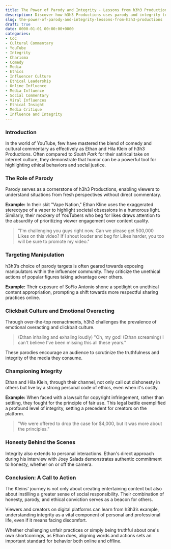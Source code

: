 ```yaml
---
title: The Power of Parody and Integrity - Lessons from h3h3 Productions
description: Discover how h3h3 Productions uses parody and integrity to impact the YouTube community positively, similar to iconic cultural commentators.
slug: the-power-of-parody-and-integrity-lessons-from-h3h3-productions
draft: true
date: 0000-01-01 00:00:00+0000
categories:
- CoC
- Cultural Commentary
- YouTube
- Integrity
- Charisma
- Comedy
- Media
- Ethics
- Influencer Culture
- Ethical Leadership
- Online Influence
- Media Influence
- Social Commentary
- Viral Influences
- Ethical Insight
- Media Critique
- Influence and Integrity
---
```


### Introduction

In the world of YouTube, few have mastered the blend of comedy and cultural commentary as effectively as Ethan and Hila Klein of h3h3 Productions. Often compared to *South Park* for their satirical take on internet culture, they demonstrate that humor can be a powerful tool for highlighting ethical behaviors and social justice.

### The Role of Parody

Parody serves as a cornerstone of h3h3 Productions, enabling viewers to understand situations from fresh perspectives without direct commentary.

**Example:** In their skit "Vape Nation," Ethan Kline uses the exaggerated stereotype of a vaper to highlight societal obsessions in a humorous light. Similarly, their mockery of YouTubers who beg for likes draws attention to the absurdity of prioritizing viewer engagement over content quality.

> "I'm challenging you guys right now. Can we please get 500,000 Likes on this video? If I shout louder and beg for Likes harder, you too will be sure to promote my video."

### Targeting Manipulation

h3h3’s choice of parody targets is often geared towards exposing manipulators within the influencer community. They criticize the unethical actions of popular figures taking advantage over others.

**Example:** Their exposure of SoFlo Antonio shone a spotlight on unethical content appropriation, prompting a shift towards more respectful sharing practices online.

### Clickbait Culture and Emotional Overacting

Through over-the-top reenactments, h3h3 challenges the prevalence of emotional overacting and clickbait culture.

> (Ethan inhaling and exhaling loudly) "Oh, my god! (Ethan screaming) I can't believe I've been missing this all these years."

These parodies encourage an audience to scrutinize the truthfulness and integrity of the media they consume.

### Championing Integrity

Ethan and Hila Klein, through their channel, not only call out dishonesty in others but live by a strong personal code of ethics, even when it's costly.

**Example:** When faced with a lawsuit for copyright infringement, rather than settling, they fought for the principle of fair use. This legal battle exemplified a profound level of integrity, setting a precedent for creators on the platform.

> "We were offered to drop the case for $4,000, but it was more about the principles."

### Honesty Behind the Scenes

Integrity also extends to personal interactions. Ethan's direct approach during his interview with Joey Salads demonstrates authentic commitment to honesty, whether on or off the camera.

### Conclusion: A Call to Action

The Kleins' journey is not only about creating entertaining content but also about instilling a greater sense of social responsibility. Their combination of honesty, parody, and ethical conviction serves as a beacon for others.

Viewers and creators on digital platforms can learn from h3h3’s example, understanding integrity as a vital component of personal and professional life, even if it means facing discomfort.

Whether challenging unfair practices or simply being truthful about one's own shortcomings, as Ethan does, aligning words and actions sets an important standard for behavior both online and offline.
